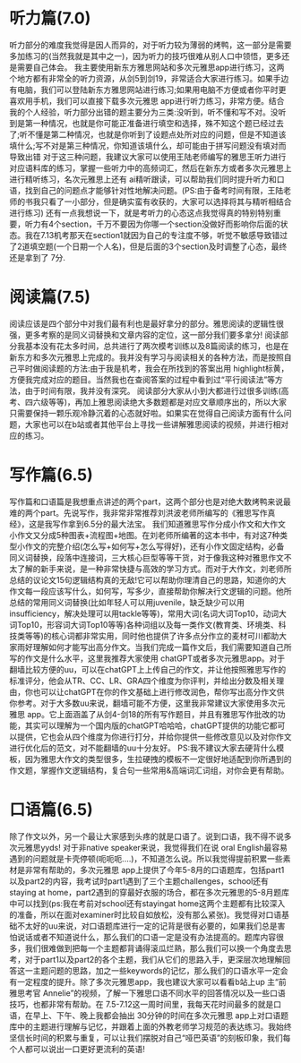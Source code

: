 # 听力篇(7.0) 
听力部分的难度我觉得是因人而异的，对于听力较为薄弱的烤鸭，这一部分是需要多加练习的(当然我就是其中之一)，因为听力的技巧很难从别人口中领悟，更多还是需要自己体会。
我主要使用新东方雅思网站和多次元雅思app进行练习，这两个地方都有非常全的听力资源，从剑5到剑19，非常适合大家进行练习。如果手边有电脑，我们可以登陆新东方雅思网站进行练习;如果用电脑不方便或者你平时更喜欢用手机，我们可以直接下载多次元雅思 app进行听力练习，非常方便。结合我的个人经验，听力部分出错的题主要分为三类:没听到，听不懂和写不对。没听到是第一种情况，也就是你可能正准备进行填空和选择，殊不知这个题已经过去了;听不懂是第二种情况，也就是你听到了设题点处所对应的问题，但是不知道该填什么;写不对是第三种情况，你知道该填什么，却可能由于拼写问题没有填对而导致出错
对于这三种问题，我建议大家可以使用王陆老师编写的雅思王听力进行对应语料库的练习，掌握一些听力中的高频词汇，然后在新东方或者多次元雅思上进行精听练习，名次元雅思上还有 ai精听跟读，可以帮助我们同时提升听力和口语，找到自己的问题点才能够针对性地解决问题。(PS:由于备考时间有限，王陆老师的书我只看了一小部分，但是确实蛮有收获的，大家可以选择将其与精听相结合进行练习)
还有一点我想说一下，就是考听力的心态这点我觉得真的特别特别重要，听力有4个section，千万不要因为你哪一个section没做好而影响你后面的状态。我在7.13机考那天在section1就因为自己的专注度不够，听觉不敏感导致错过了2道填空题(一个日期一个人名)，但是后面的3个section及时调整了心态，最终还是拿到了 7分.
# 阅读篇(7.5)
阅读应该是四个部分中对我们最有利也是最好拿分的部分。雅思阅读的逻辑性很强，更多考察的是同义词替换和文章内容的定位，这一部分我们要多拿分!
阅读部分我基本没有花太多时间，总共进行了两次模考训练以及8篇阅读的练习，也是在新东方和多次元雅思上完成的。我并没有学习与阅读相关的各种方法，而是按照自己平时做阅读题的方法:由于我是机考，我会在所找到的答案出用 highlight标黄，方便我完成对应的题目。当然我也在查阅答案的过程中看到过“平行阅读法”等方法，由于时间有限，我并没有深究。
阅读部分大家从小到大都进行过很多训练(高考、四六级等等)，再加上雅思阅读绝大多数题都是对应文章顺序出的，所以大家只需要保持一颗乐观冷静沉着的心态就好啦。如果实在觉得自己阅读方面有什么问题，大家也可以在b站或者其他平台上寻找一些讲解雅思阅读的视频，并进行相对应的练习。
# 写作篇(6.5)
写作篇和口语篇是我想重点讲述的两个part，这两个部分也是对绝大数烤鸭来说最难的两个part。先说写作，我非常非常推荐刘洪波老师所编写的《雅思写作真经》，这是我写作拿到6.5分的最大法宝。
我们知道雅思写作分成小作文和大作文小作文又分成5种图表+流程图+地图。在刘老师所编著的这本书中，有对这7种类型小作文的完整介绍(怎么写+如何写+怎么写得好)，还有小作文固定结构，必备同义词替换，段落中连接词，三大核心巨型等等干货，对于像我这种对雅思作文不太了解的新手来说，是一种非常快捷与高效的学习方式。而对于大作文，刘老师所总结的议论文15句逻辑结构真的无敌!它可以帮助你理清自己的思路，知道你的大作文每一段应该写什么，如何写，写多少，直接帮助你解决行文逻辑的问题。他所总结的常用同义词替换(比如年轻人可以用juvenile，缺乏缺少可以用insufficiency，解决处理可以用tackle等等)，常用大词(名词大词Top10，动词大词Top10，形容词大词Top10等等)各种词组以及每一类作文(教育类、环境类、科技类等等)的核心词都非常实用，同时他也提供了许多点分作立的麦材可川都助大家雨好理解如何才能写出高分作文。当我们完成一篇作文后，我们需要知道自己所写的作文是什么水平，这里我推荐大家使用 chatGPT或者多次元雅思app。对于翻墙比较方便的uu，可以在chatGPT上上传自己的作文，并让他按照雅思写作的标准评分，他会从TR、CC、LR、GRA四个维度为你评判，并给出分数及相关理由，你也可以让chatGPT在你的作文基础上进行修改润色，帮你写出高分作文供你参考。对于大多数uu来说，翻墙可能不方便，这里我非常建议大家使用多次元雅思 app。它上面涵盖了从剑4-剑18的所有写作题目，并且有雅思写作批改的功能，其实可以理解为一个国内版的chatGPT哈哈哈，chatGPT提供的功能它都可以提供，它也会从四个维度为你进行打分，并给你提供一些修改意见以及对你作文进行优化后的范文，对不能翻墙的uu十分友好。
PS:我不建议大家去硬背什么模板，因为雅思大作文的类型很多，生拉硬拽的模板不一定很好地适配到你所遇到的作文题，掌握作文逻辑结构，复合句一些常用&高端词汇词组，对你会更有帮助。
# 口语篇(6.5)
除了作文以外，另一个最让大家感到头疼的就是口语了。说到口语，我不得不说多次元雅思yyds!
对于非native speaker来说，我觉得我们在说 oral English最容易遇到的问题就是卡壳停顿(呃呃呃.…)，不知道怎么说。所以我觉得提前积累一些素材是非常有帮助的，多次元雅思 app上提供了今年5-8月的口语题库，包括part1以及part2的内容，我考试时part1遇到了三个主题challenges，school还有 staying at home，part2遇到的穿最好衣服的场合，都在多次元雅思的5-8月题库中可以找到(ps:我在考前对school还有stayingat home这两个主题都有比较深入的准备，所以在面对examiner时比较自如放松，没有那么紧张)。我觉得对口语基础不太好的uu来说，对口语题库进行一定的记背是很有必要的，如果我们总是害怕说话或者不知道说什么，那么我们的口语一定是没有办法提高的。题库内容很多，我们很难做到把每一个主题都背诵得滚瓜烂熟，那么我们可以换一个角度去思考，对于part1以及part2的各个主题，我们从它们的思路入手，更深层次地理解回答这一主题问题的思路，加之一些keywords的记忆，那么我们的口语水平一定会有一定程度的提升。除了多次元雅思app，我也建议大家可以看看b站上up 主“前雅思考官 Annelie”的视频，了解一下雅思口语不同水平的回答情况以及一些口语技巧，也都非常有帮助。在 7.5-7.12这一周时间里，我每天花时间最多的就是口语，在早上、下午、晚上我都会抽出 30分钟的时间在多次元雅思 app上对口语题库中的主题进行理解与记忆，并跟着上面的外教老师学习规范的表达练习。我始终坚信长时间的积累与重复，可以让我们摆脱对自己“哑巴英语”的刻板印象，我们每个人都可以说出一口更好更流利的英语!
